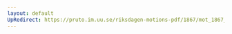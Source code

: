 ```yaml
---
layout: default
UpRedirect: https://pruto.im.uu.se/riksdagen-motions-pdf/1867/mot_1867__ak__119/mot_1867__ak__119-001.pdf
---
```

